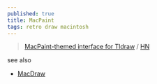 ```yaml
---
published: true
title: MacPaint
tags: retro draw macintosh
---
```

> [MacPaint-themed interface for Tldraw](https://paint.withdiagram.com/) / [HN](https://news.ycombinator.com/item?id=30508508)

see also
- [MacDraw](https://www.macintoshrepository.org/2204-macdraw)
